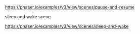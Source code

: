 https://phaser.io/examples/v3/view/scenes/pause-and-resume

sleep and wake scene

https://phaser.io/examples/v3/view/scenes/sleep-and-wake
